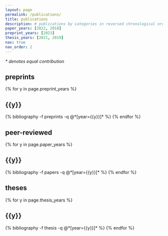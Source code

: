 ```yaml
---
layout: page
permalink: /publications/
title: publications
description: # publications by categories in reversed chronological order. generated by jekyll-scholar.
paper_years: [2022, 2018]
preprint_years: [2023]
thesis_years: [2021, 2019]
nav: true
nav_order: 2
---
```

<i>* denotes equal contribution</i>

<div class="publications">
<h2>preprints</h2>

{% for y in page.preprint_years %}
  <h2 class="year">{{y}}</h2>
  {% bibliography -f preprints -q @*[year={{y}}]* %}
{% endfor %}


<div class="publications">
<h2>peer-reviewed</h2>

{% for y in page.paper_years %}
  <h2 class="year">{{y}}</h2>
  {% bibliography -f papers -q @*[year={{y}}]* %}
{% endfor %}

<div class="publications">
<h2>theses</h2>

{% for y in page.thesis_years %}
  <h2 class="year">{{y}}</h2>
  {% bibliography -f thesis -q @*[year={{y}}]* %}
{% endfor %}

</div>
